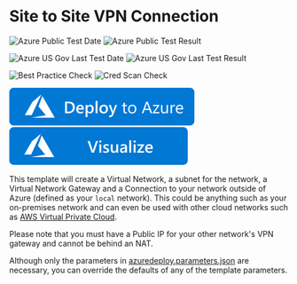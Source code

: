 # Site to Site VPN Connection

![Azure Public Test Date](https://azurequickstartsservice.blob.core.windows.net/badges/101-site-to-site-vpn-create/PublicLastTestDate.svg)
![Azure Public Test Result](https://azurequickstartsservice.blob.core.windows.net/badges/101-site-to-site-vpn-create/PublicDeployment.svg)

![Azure US Gov Last Test Date](https://azurequickstartsservice.blob.core.windows.net/badges/101-site-to-site-vpn-create/FairfaxLastTestDate.svg)
![Azure US Gov Last Test Result](https://azurequickstartsservice.blob.core.windows.net/badges/101-site-to-site-vpn-create/FairfaxDeployment.svg)

![Best Practice Check](https://azurequickstartsservice.blob.core.windows.net/badges/101-site-to-site-vpn-create/BestPracticeResult.svg)
![Cred Scan Check](https://azurequickstartsservice.blob.core.windows.net/badges/101-site-to-site-vpn-create/CredScanResult.svg)

[![Deploy To Azure](https://raw.githubusercontent.com/Azure/azure-quickstart-templates/master/1-CONTRIBUTION-GUIDE/images/deploytoazure.svg?sanitize=true)]("https://portal.azure.com/#create/Microsoft.Template/uri/https%3A%2F%2Fraw.githubusercontent.com%2FAzure%2Fazure-quickstart-templates%2Fmaster%2F101-site-to-site-vpn-create%2Fazuredeploy.json")  [![Visualize](https://raw.githubusercontent.com/Azure/azure-quickstart-templates/master/1-CONTRIBUTION-GUIDE/images/visualizebutton.svg?sanitize=true)]("http://armviz.io/#/?load=https%3A%2F%2Fraw.githubusercontent.com%2FAzure%2Fazure-quickstart-templates%2Fmaster%2F101-site-to-site-vpn-create%2Fazuredeploy.json")

This template will create a Virtual Network, a subnet for the network, a Virtual Network Gateway and a Connection to your network outside of Azure (defined as your `local` network). This could be anything such as your on-premises network and can even be used with other cloud networks such as [AWS Virtual Private Cloud](https://github.com/sedouard/aws-vpc-to-azure-vnet).

Please note that you must have a Public IP for your other network's VPN gateway and cannot be behind an NAT.

Although only the parameters in [azuredeploy.parameters.json](./azuredeploy.parameters.json) are necessary, you can override the defaults of any of the template parameters.


